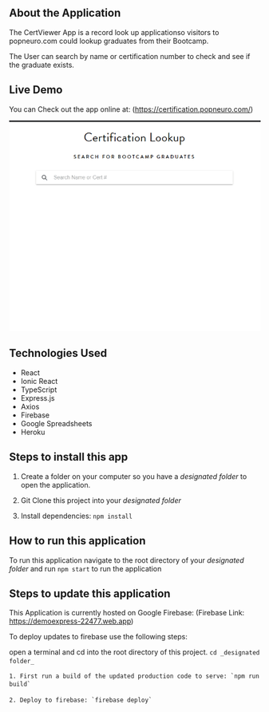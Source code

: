 ## About the Application 
 
The CertViewer App  is a record look up applicationso visitors to popneuro.com could lookup graduates from their Bootcamp.

The User can search by name or certification number to check and see if the graduate exists.

## Live Demo

You can Check out the app online at: (https://certification.popneuro.com/)

![](certViewer.gif)

## Technologies Used

  * React
  * Ionic React
  * TypeScript
  * Express.js
  * Axios
  * Firebase
  * Google Spreadsheets
  * Heroku
 
## Steps to install this app  
 
1. Create a folder on your computer so you have a _designated folder_ to open the application.
 
2. Git Clone this project into your _designated folder_
 
3. Install dependencies: `npm install` 

## How to run this application
 
To run this application navigate to the root directory of your _designated folder_ and run `npm start` to run the application 

## Steps to update this application

This Application is currently hosted on Google Firebase: (Firebase Link: https://demoexpress-22477.web.app)

To deploy updates to firebase use the following steps:

open a terminal and cd into the root directory of this project. `cd _designated folder_`

    1. First run a build of the updated production code to serve: `npm run build`

    2. Deploy to firebase: `firebase deploy`
 